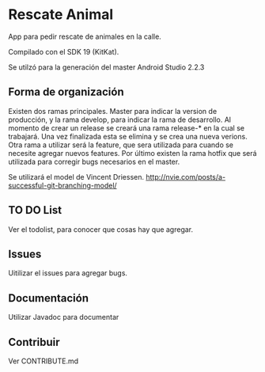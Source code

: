 # Rescate Animal
App para pedir rescate de animales en la calle.

Compilado con el SDK 19 (KitKat).

Se utilzó para la generación del master Android Studio 2.2.3

## Forma de organización
Existen dos ramas principales. Master para indicar la version de producción, y la rama develop, para indicar la rama de desarrollo. Al momento de crear un release se creará una rama release-* en la cual se trabajará. Una vez finalizada esta se elimina y se crea una nueva verions.
Otra rama a utilizar será la feature, que sera utilizada para cuando se necesite agregar nuevos features. Por último existen la rama hotfix que será utilizada para corregir bugs necesarios en el master.

Se utilizará el model de Vincent Driessen. http://nvie.com/posts/a-successful-git-branching-model/

## TO DO List
Ver el todolist, para conocer que cosas hay que agregar.

## Issues
Uitilizar el issues para agregar bugs.

## Documentación
Utilizar Javadoc para documentar

## Contribuir
Ver CONTRIBUTE.md